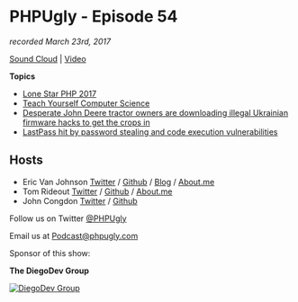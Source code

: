 # PHPUgly - Episode 54
*recorded March 23rd, 2017*

[Sound Cloud](https://soundcloud.com/phpugly/episode54) | 
[Video](https://youtu.be/CrRHPGPiJso)

**Topics**
* [Lone Star PHP 2017](https://ti.to/lone-star-php/lone-star-php-2017)
* [Teach Yourself Computer Science](https://teachyourselfcs.com/)
* [Desperate John Deere tractor owners are downloading illegal Ukrainian firmware hacks to get the crops in](http://boingboing.net/2017/03/22/make-hay-while-the-sun-shines.html)
* [LastPass hit by password stealing and code execution vulnerabilities](http://www.zdnet.com/article/lastpass-hit-by-password-stealing-and-code-execution-vulnerabilities/)


## Hosts
* Eric Van Johnson [Twitter](https://twitter.com/shocm) / [Github](https://github.com/ericvanjohnson/) / [Blog](https://www.shocm.com) / [About.me](https://about.me/shocm) 
* Tom Rideout [Twitter](https://twitter.com/realrideout) / [Github](https://github.com/trideout/) / [About.me](https://about.me/thomasrideout)
* John Congdon [Twitter](https://twitter.com/johncongdon) / [Github](https://github.com/johncongdon) 

Follow us on Twitter [@PHPUgly](https://twitter.com/phpugly) 

Email us at [Podcast@phpugly.com](mailto:Podcast@phpugly.com)

Sponsor of this show:

**The DiegoDev Group**

[![DiegoDev Group](https://www.diegodev.com/img/diegodevgroup.png "Logo DiegoDev Group")](https://www.diegodev.com)

